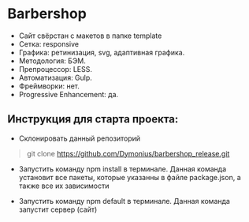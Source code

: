 # Barbershop

* Cайт свёрстан c макетов в папке template
* Сетка: responsive 
* Графика: ретинизация, svg, адаптивная графика.
* Методология: БЭМ.
* Препроцессор: LESS.
* Автоматизация: Gulp.
* Фреймворки: нет.
* Progressive Enhancement: да.

## Инструкция для старта проекта:

* Склонировать данный репозиторий

> git clone https://github.com/Dymonius/barbershop_release.git


* Запустить команду npm install в терминале. Данная команда установит все пакеты, которые указанны в файле
package.json, а также все их зависимости

* Запустить команду npm default в терминале. Данная команда запустит сервер (сайт)


